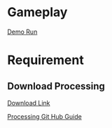 # Gameplay 

[Demo Run](https://www.youtube.com/watch?v=ReV1Rz_R9eM)

# Requirement

## Download Processing

[Download Link](https://processing.org/)

[Processing Git Hub Guide](https://github.com/processing/processing/tree/processing-0270-3.5.4)
